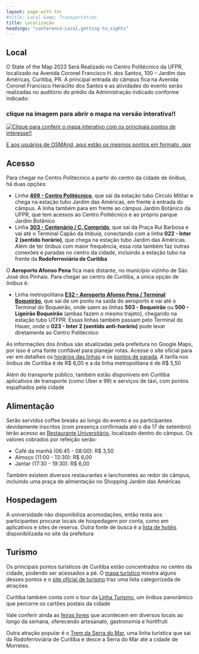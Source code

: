 ```yaml
---
layout: page-with-toc
#title: Local &amp; Transportation
title: Localização
headings: "conference-Local,getting-to,sights"
---
```


<h2 class='space-bottom1' id='conference-Local'>Local</h2>

O State of the Map 2023 Será Realizado no Centro Politécnico da UFPR, localizado na Avenida Coronel Francisco H. dos Santos, 100 – Jardim das Américas, Curitiba, PR. A principal entrada do câmpus fica na Avenida Coronel Francisco Heráclito dos Santos e as atividades do evento serão realizadas no auditório do prédio da Administração indicado conforme indicado:

### clique na imagem para abrir o mapa na versão interativa!!

<!-- <div id="map" style="height:420px; width:100%"></div>

[clique aqui para conferir o mapa completo com os principais pontos de interesse!!](https://sotm-br.github.io/2023/venue/map) -->

<!-- ![Clique para conferir o mapa interativo com os principais pontos de interesse!]() -->

<a href="https://sotm-br.github.io/2023/venue_detailed/map" rel="Clique para conferir o mapa interativo com os principais pontos de interesse!">![Clique para conferir o mapa interativo com os principais pontos de interesse!!](https://sotm-br.github.io/2023/venue_detailed/snapshot.png)</a>

[E aos usuários de OSMAnd, aqui estão os mesmos pontos em formato .gpx](https://sotm-br.github.io/2023/venue/politecnico.gpx)

<h2 class='space-bottom1' id='getting-to'>Acesso</h2>

Para chegar no Centro Politécnico a partir do centro da cidade de ônibus, há duas opções:
* Linha **[469 - Centro Politécnico](https://goo.gl/maps/W9y2srwJcDATgp8M8)**, que sai da estação tubo Círculo Militar e chega na estação tubo Jardim das Américas, em frente à entrada do câmpus. A linha também para em frente ao câmpus Jardim Botânico da UFPR, que tem acessos ao Centro Politécnico e ao próprio parque Jardim Botânico
* Linha **[303 - Centenário / C. Comprido](https://goo.gl/maps/UevNqTyEXx68wTbY9)**, que sai da Praça Rui Barbosa e vai até o Terminal Capão da Imbuia, conectando com a linha **022 - Inter 2 (sentido horário)**, que chega na estação tubo Jardim das Américas. Além de ter ônibus com maior frequência, essa rota também faz outras conexões e paradas no centro da cidade, incluindo a estação tubo na frente da **Rodoferroviária de Curitiba**

O **Aeroporto Afonso Pena** fica mais distante, no município vizinho de São José dos Pinhais. Para chegar ao centro de Curitiba, a única opção de ônibus é:
* Linha metropolitana **[E32 - Aeroporto Afonso Pena / Terminal Boqueirão](https://goo.gl/maps/1GjDHy5dJEDHEGbY7)**, que sai de um ponto na saída do aeroporto e vai até o Terminal do Boqueirão, onde saem as linhas **503 - Boqueirão** ou **500 - Ligeirão Boqueirão** (ambas fazem o mesmo trajeto), chegando na estação tubo UTFPR. Essas linhas também passam pelo Terminal do Hauer, onde o **023 - Inter 2 (sentido anti-horário)** pode levar diretamente ao Centro Politécnico

As informações dos ônibus são atualizadas pela prefeitura no Google Maps, por isso é uma fonte confiável para planejar rotas. Acesse o site oficial para ver em detalhes os [horários das linhas](https://www.urbs.curitiba.pr.gov.br/horario-de-onibus) e os [pontos de parada](https://www.urbs.curitiba.pr.gov.br/mobile/itibus). A tarifa nos ônibus de Curitiba é de R$ 6,00 e a da linha metropolitana é de R$ 5,50

Além do transporte público, também estão disponíveis em Curitiba aplicativos de transporte (como Uber e 99) e serviços de táxi, com pontos espalhados pela cidade

<h2 class='space-bottom1' id='food'>Alimentação</h2>

Serão servidos coffee breaks ao longo do evento e os participantes devidamente inscritos (com presença confirmada até o dia 17 de setembro) terão acesso ao [Restaurante Universitário](https://pra.ufpr.br/ru/ru-centro-politecnico/), localizado dentro do câmpus. Os valores cobrados por refeição serão:
* Café da manhã (06:45 - 08:00): R$ 3,50
* Almoço (11:00 - 13:30): R$ 6,00
* Jantar (17:30 - 19:30): R$ 6,00

Também existem diversos restaurantes e lanchonetes ao redor do câmpus, incluindo uma praça de alimentação no Shopping Jardim das Américas

<h2 class='space-bottom1' id='accommodation'>Hospedagem</h2>

A universidade não disponibiliza acomodações, então resta aos participantes procurar locais de hospedagem por conta, como em aplicativos e sites de reserva. Outra fonte de busca é a [lista de hotéis](https://turismo.curitiba.pr.gov.br/conteudos/hoteis/22) disponibilizada no site da prefeitura

<h2 class='space-bottom1' id='sights'>Turismo</h2>

Os principais pontos turísticos de Curitiba estão concentrados no centro da cidade, podendo ser acessados a pé. O [mapa turístico](http://www.curitiba-parana.net/mapas/imagens/mapa-turistico.jpg) mostra alguns desses pontos e o [site oficial de turismo](https://turismo.curitiba.pr.gov.br/categoria/atrativos-turisticos/3) traz uma lista categorizada de atrações

Curitiba também conta com o tour da [Linha Turismo](https://www.urbs.curitiba.pr.gov.br/transporte/linha-turismo), um ônibus panorâmico que percorre os cartões postais da cidade

Vale conferir ainda as [feiras livres](https://turismo.curitiba.pr.gov.br/conteudo/feiras/46) que acontecem em diversos locais ao longo da semana, oferecendo artesanato, gastronomia e hortifruti

Outra atração popular é o [Trem da Serra do Mar](https://serraverdeexpress.com.br/o-trem/), uma linha turística que sai da Rodoferroviária de Curitiba e desce a Serra do Mar até a cidade de Morretes.

<script>
  document.addEventListener('DOMContentLoaded', function() {
    var map = L.map('map').setView([-25.45055,-49.23235], 13);
    L.control.scale().addTo(map);
    L.tileLayer('{{ site.map_tiles.url}}', {
      attribution: '{{ site.map_tiles.attribution }}',
      maxZoom: {{ site.map_tiles.maxZoom}}
    }).addTo(map);
    map.scrollWheelZoom.disable();
    L.marker([ -25.4505655, -49.2324812], {icon: L.icon({
      iconUrl: "{{ "/img/logo/sotm_br-logo.svg" | prepend: site.baseurl }}",
      iconSize: [40, 40],
      iconAnchor: [20, 40]
    })}).bindPopup("<h3>Campus Politécnico</h3><p>Local do Evento <a href='https://www.openstreetmap.org/node/11142398666' target='_blank'>Open location on osm.org</a>.</p><p>Mapa detalhado:<a href='https://sotm-br.github.io/2023/venue/map' target='_blank'>aqui!</a>.</p>").addTo(map);



  }, false);
</script>
